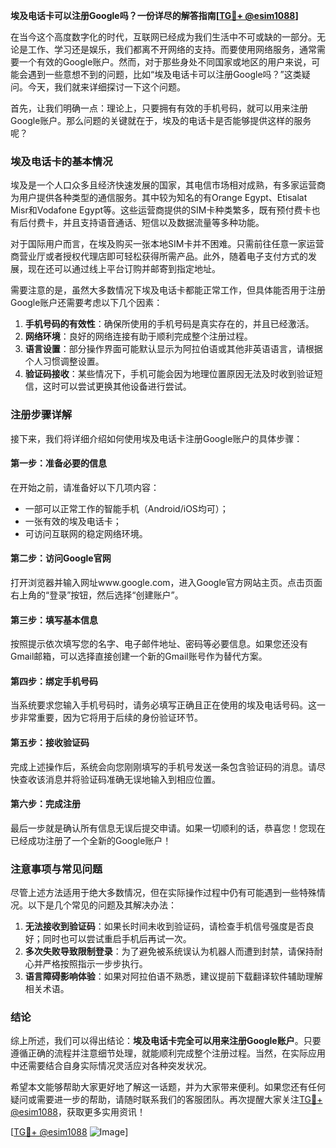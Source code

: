**埃及电话卡可以注册Google吗？一份详尽的解答指南[[TG💪+ @esim1088](https://t.me/s/esim1088)]**

在当今这个高度数字化的时代，互联网已经成为我们生活中不可或缺的一部分。无论是工作、学习还是娱乐，我们都离不开网络的支持。而要使用网络服务，通常需要一个有效的Google账户。然而，对于那些身处不同国家或地区的用户来说，可能会遇到一些意想不到的问题，比如“埃及电话卡可以注册Google吗？”这类疑问。今天，我们就来详细探讨一下这个问题。

首先，让我们明确一点：理论上，只要拥有有效的手机号码，就可以用来注册Google账户。那么问题的关键就在于，埃及的电话卡是否能够提供这样的服务呢？

### 埃及电话卡的基本情况

埃及是一个人口众多且经济快速发展的国家，其电信市场相对成熟，有多家运营商为用户提供各种类型的通信服务。其中较为知名的有Orange Egypt、Etisalat Misr和Vodafone Egypt等。这些运营商提供的SIM卡种类繁多，既有预付费卡也有后付费卡，并且支持语音通话、短信以及数据流量等多种功能。

对于国际用户而言，在埃及购买一张本地SIM卡并不困难。只需前往任意一家运营商营业厅或者授权代理店即可轻松获得所需产品。此外，随着电子支付方式的发展，现在还可以通过线上平台订购并邮寄到指定地址。

需要注意的是，虽然大多数情况下埃及电话卡都能正常工作，但具体能否用于注册Google账户还需要考虑以下几个因素：

1. **手机号码的有效性**：确保所使用的手机号码是真实存在的，并且已经激活。
2. **网络环境**：良好的网络连接有助于顺利完成整个注册过程。
3. **语言设置**：部分操作界面可能默认显示为阿拉伯语或其他非英语语言，请根据个人习惯调整设置。
4. **验证码接收**：某些情况下，手机可能会因为地理位置原因无法及时收到验证短信，这时可以尝试更换其他设备进行尝试。

### 注册步骤详解

接下来，我们将详细介绍如何使用埃及电话卡注册Google账户的具体步骤：

#### 第一步：准备必要的信息
在开始之前，请准备好以下几项内容：
- 一部可以正常工作的智能手机（Android/iOS均可）；
- 一张有效的埃及电话卡；
- 可访问互联网的稳定网络环境。

#### 第二步：访问Google官网
打开浏览器并输入网址www.google.com，进入Google官方网站主页。点击页面右上角的“登录”按钮，然后选择“创建账户”。

#### 第三步：填写基本信息
按照提示依次填写您的名字、电子邮件地址、密码等必要信息。如果您还没有Gmail邮箱，可以选择直接创建一个新的Gmail账号作为替代方案。

#### 第四步：绑定手机号码
当系统要求您输入手机号码时，请务必填写正确且正在使用的埃及电话号码。这一步非常重要，因为它将用于后续的身份验证环节。

#### 第五步：接收验证码
完成上述操作后，系统会向您刚刚填写的手机号发送一条包含验证码的消息。请尽快查收该消息并将验证码准确无误地输入到相应位置。

#### 第六步：完成注册
最后一步就是确认所有信息无误后提交申请。如果一切顺利的话，恭喜您！您现在已经成功注册了一个全新的Google账户！

### 注意事项与常见问题

尽管上述方法适用于绝大多数情况，但在实际操作过程中仍有可能遇到一些特殊情况。以下是几个常见的问题及其解决办法：

1. **无法接收到验证码**：如果长时间未收到验证码，请检查手机信号强度是否良好；同时也可以尝试重启手机后再试一次。
2. **多次失败导致限制登录**：为了避免被系统误认为机器人而遭到封禁，请保持耐心并严格按照指示一步步执行。
3. **语言障碍影响体验**：如果对阿拉伯语不熟悉，建议提前下载翻译软件辅助理解相关术语。

### 结论

综上所述，我们可以得出结论：**埃及电话卡完全可以用来注册Google账户**。只要遵循正确的流程并注意细节处理，就能顺利完成整个注册过程。当然，在实际应用中还需要结合自身实际情况灵活应对各种突发状况。

希望本文能够帮助大家更好地了解这一话题，并为大家带来便利。如果您还有任何疑问或需要进一步的帮助，请随时联系我们的客服团队。再次提醒大家关注[TG💪+ @esim1088](https://t.me/s/esim1088)，获取更多实用资讯！

[[TG💪+ @esim1088](https://t.me/s/esim1088) ![Image](https://i.postimg.cc/4NQfJmqS/Snipaste-2025-05-13-00-14-12.png)]